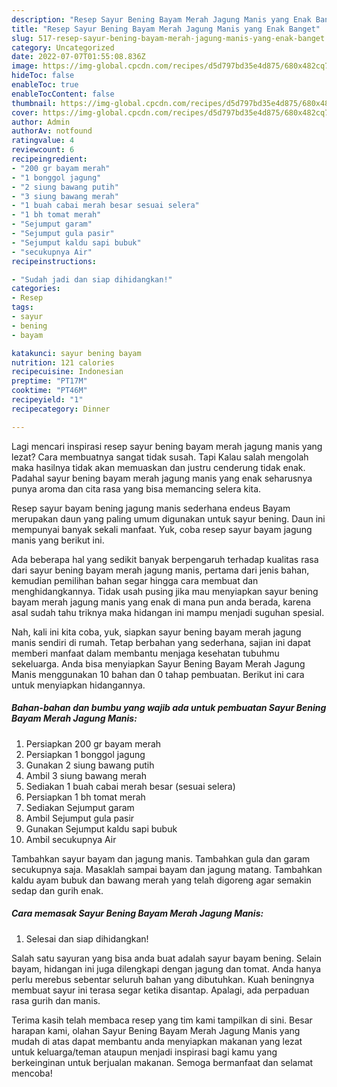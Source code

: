 ```yaml
---
description: "Resep Sayur Bening Bayam Merah Jagung Manis yang Enak Banget"
title: "Resep Sayur Bening Bayam Merah Jagung Manis yang Enak Banget"
slug: 517-resep-sayur-bening-bayam-merah-jagung-manis-yang-enak-banget
category: Uncategorized
date: 2022-07-07T01:55:08.836Z
image: https://img-global.cpcdn.com/recipes/d5d797bd35e4d875/680x482cq70/sayur-bening-bayam-merah-jagung-manis-foto-resep-utama.jpg
hideToc: false
enableToc: true
enableTocContent: false
thumbnail: https://img-global.cpcdn.com/recipes/d5d797bd35e4d875/680x482cq70/sayur-bening-bayam-merah-jagung-manis-foto-resep-utama.jpg
cover: https://img-global.cpcdn.com/recipes/d5d797bd35e4d875/680x482cq70/sayur-bening-bayam-merah-jagung-manis-foto-resep-utama.jpg
author: Admin
authorAv: notfound
ratingvalue: 4
reviewcount: 6
recipeingredient:
- "200 gr bayam merah"
- "1 bonggol jagung"
- "2 siung bawang putih"
- "3 siung bawang merah"
- "1 buah cabai merah besar sesuai selera"
- "1 bh tomat merah"
- "Sejumput garam"
- "Sejumput gula pasir"
- "Sejumput kaldu sapi bubuk"
- "secukupnya Air"
recipeinstructions:

- "Sudah jadi dan siap dihidangkan!"
categories:
- Resep
tags:
- sayur
- bening
- bayam

katakunci: sayur bening bayam 
nutrition: 121 calories
recipecuisine: Indonesian
preptime: "PT17M"
cooktime: "PT46M"
recipeyield: "1"
recipecategory: Dinner

---
```



Lagi mencari inspirasi resep sayur bening bayam merah jagung manis yang lezat? Cara membuatnya sangat tidak susah. Tapi Kalau salah mengolah maka hasilnya tidak akan memuaskan dan justru cenderung tidak enak. Padahal sayur bening bayam merah jagung manis yang enak seharusnya punya aroma dan cita rasa yang bisa memancing selera kita.


Resep sayur bayam bening jagung manis sederhana endeus Bayam merupakan daun yang paling umum digunakan untuk sayur bening. Daun ini mempunyai banyak sekali manfaat. Yuk, coba resep sayur bayam jagung manis yang berikut ini.

Ada beberapa hal yang sedikit banyak berpengaruh terhadap kualitas rasa dari sayur bening bayam merah jagung manis, pertama dari jenis bahan, kemudian pemilihan bahan segar hingga cara membuat dan menghidangkannya. Tidak usah pusing jika mau menyiapkan sayur bening bayam merah jagung manis yang enak di mana pun anda berada, karena asal sudah tahu triknya maka hidangan ini mampu menjadi suguhan spesial.


Nah, kali ini kita coba, yuk, siapkan sayur bening bayam merah jagung manis sendiri di rumah. Tetap berbahan yang sederhana, sajian ini dapat memberi manfaat dalam membantu menjaga kesehatan tubuhmu sekeluarga. Anda bisa menyiapkan Sayur Bening Bayam Merah Jagung Manis menggunakan 10 bahan dan 0 tahap pembuatan. Berikut ini cara untuk menyiapkan hidangannya.

<!--inarticleads1-->

##### Bahan-bahan dan bumbu yang wajib ada untuk pembuatan Sayur Bening Bayam Merah Jagung Manis:

1. Persiapkan 200 gr bayam merah
1. Persiapkan 1 bonggol jagung
1. Gunakan 2 siung bawang putih
1. Ambil 3 siung bawang merah
1. Sediakan 1 buah cabai merah besar (sesuai selera)
1. Persiapkan 1 bh tomat merah
1. Sediakan Sejumput garam
1. Ambil Sejumput gula pasir
1. Gunakan Sejumput kaldu sapi bubuk
1. Ambil secukupnya Air


Tambahkan sayur bayam dan jagung manis. Tambahkan gula dan garam secukupnya saja. Masaklah sampai bayam dan jagung matang. Tambahkan kaldu ayam bubuk dan bawang merah yang telah digoreng agar semakin sedap dan gurih enak. 

<!--inarticleads2-->

##### Cara memasak Sayur Bening Bayam Merah Jagung Manis:


1. Selesai dan siap dihidangkan!

Salah satu sayuran yang bisa anda buat adalah sayur bayam bening. Selain bayam, hidangan ini juga dilengkapi dengan jagung dan tomat. Anda hanya perlu merebus sebentar seluruh bahan yang dibutuhkan. Kuah beningnya membuat sayur ini terasa segar ketika disantap. Apalagi, ada perpaduan rasa gurih dan manis. 

Terima kasih telah membaca resep yang tim kami tampilkan di sini. Besar harapan kami, olahan Sayur Bening Bayam Merah Jagung Manis yang mudah di atas dapat membantu anda menyiapkan makanan yang lezat untuk keluarga/teman ataupun menjadi inspirasi bagi kamu yang berkeinginan untuk berjualan makanan. Semoga bermanfaat dan selamat mencoba!
